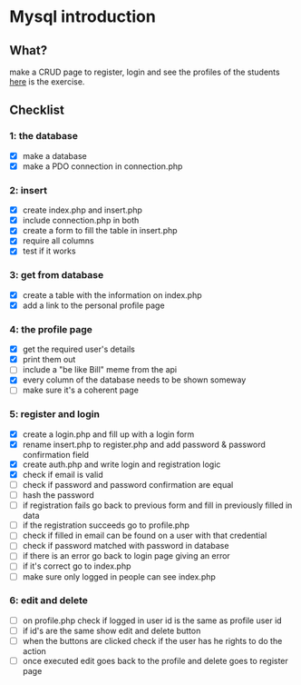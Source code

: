 # Mysql introduction

## What?
make a CRUD page to register, login and see the profiles of the students
[here](exercise.md) is the exercise.

## Checklist
### 1: the database
- [x] make a database
- [x] make a PDO connection in connection.php

### 2: insert
- [x] create index.php and insert.php
- [x] include connection.php in both
- [x] create a form to fill the table in insert.php
- [x] require all columns 
- [x] test if it works
### 3: get from database
- [x] create a table with the information on index.php
- [x] add a link to the personal profile page

### 4: the profile page
- [x] get the required user's details
- [x] print them out
- [ ] include a "be like Bill" meme from the api
- [x] every column of the database needs to be shown someway
- [ ] make sure it's a coherent page

### 5: register and login
- [x] create a login.php and fill up with a login form
- [x] rename insert.php to register.php and add password & password confirmation field
- [x] create auth.php and write login and registration logic
- [x] check if email is valid
- [ ] check if password and password confirmation are equal
- [ ] hash the password
- [ ] if registration fails go back to previous form and fill in previously filled in data
- [ ] if the registration succeeds go to profile.php
- [ ] check if filled in email can be found on a user with that credential
- [ ] check if password matched with password in database
- [ ] if there is an error go back to login page giving an error
- [ ] if it's correct go to index.php
- [ ] make sure only logged in people can see index.php

### 6: edit and delete
- [ ] on profile.php check if logged in user id is the same as profile user id
- [ ] if id's are the same show edit and delete button
- [ ] when the buttons are clicked check if the user has he rights to do the action
- [ ] once executed edit goes back to the profile and delete goes to register page